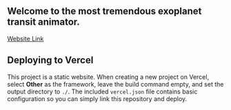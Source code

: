 ## Welcome to the most tremendous exoplanet transit animator. 


[Website Link](https://www.planetsinmotion.live/)



## Deploying to Vercel

This project is a static website. When creating a new project on Vercel, select **Other** as the framework, leave the build command empty, and set the output directory to `./`. The included `vercel.json` file contains basic configuration so you can simply link this repository and deploy.

